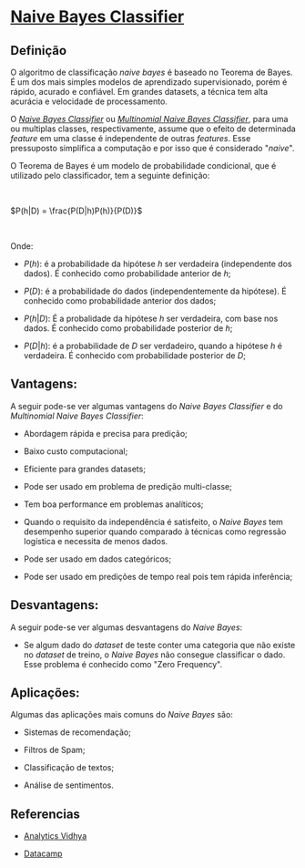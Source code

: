 # [Naive Bayes Classifier](./multinomial_naive_bayes.ipynb)

## Definição

O algoritmo de classificação *naive bayes* é baseado no Teorema de Bayes. É um dos mais simples modelos de aprendizado supervisionado, porém é rápido, acurado e confiável. Em grandes datasets, a técnica tem alta acurácia e velocidade de processamento.

O [_Naive Bayes Classifier_](./naive_bayes_classifier.ipynb) ou [_Multinomial Naive Bayes Classifier_](./multinomial_naive_bayes.ipynb), para uma ou multiplas classes, respectivamente, assume que o efeito de determinada _feature_ em uma classe é independente de outras _features_. Esse pressuposto simplifica a computação e por isso que é considerado "_naive_".

O Teorema de Bayes é um modelo de probabilidade condicional, que é utilizado pelo classificador, tem a seguinte definição:

<br />

$P(h|D) = \frac{P(D|h)P(h)}{P(D)}$

<br />

Onde:

- $P(h)$: é a probabilidade da hipótese $h$ ser verdadeira (independente dos dados). É conhecido como probabilidade anterior de $h$;

- $P(D)$: é a probabilidade do dados (independentemente da hipótese). É conhecido como probabilidade anterior dos dados;

- $P(h|D)$: É a probalidade da hipótese $h$ ser verdadeira, com base nos dados. É conhecido como probabilidade posterior de $h$;

- $P(D|h)$: é a probabilidade de $D$ ser verdadeiro, quando a hipótese $h$ é verdadeira. É conhecido com probabilidade posterior de $D$;

## Vantagens:

A seguir pode-se ver algumas vantagens do _Naive Bayes Classifier_ e do _Multinomial Naive Bayes Classifier_:

- Abordagem rápida e precisa para predição;

- Baixo custo computacional;

- Eficiente para grandes datasets;

- Pode ser usado em problema de predição multi-classe;

- Tem boa performance em problemas analíticos;

- Quando o requisito da independência é satisfeito, o _Naive Bayes_ tem desempenho superior quando comparado à técnicas como regressão logística e necessita de menos dados.

- Pode ser usado em dados categóricos;

- Pode ser usado em predições de tempo real pois tem rápida inferência;

## Desvantagens:

A seguir pode-se ver algumas desvantagens do _Naive Bayes_:

- Se algum dado do _dataset_ de teste conter uma categoria que não existe no _dataset_ de treino, o _Naive Bayes_ não consegue classificar o dado. Esse problema é conhecido como "Zero Frequency".

## Aplicações:

Algumas das aplicações mais comuns do _Naive Bayes_ são:

- Sistemas de recomendação;

- Filtros de Spam;

- Classificação de textos;

- Análise de sentimentos.

## Referencias

- [Analytics Vidhya](https://www.analyticsvidhya.com/blog/2017/09/naive-bayes-explained/#:~:text=In%20simple%20terms%2C%20a%20Naive,about%203%20inches%20in%20diameter.)

- [Datacamp](https://www.datacamp.com/community/tutorials/naive-bayes-scikit-learn?utm_source=adwords_ppc&utm_medium=cpc&utm_campaignid=1455363063&utm_adgroupid=65083631748&utm_device=c&utm_keyword=&utm_matchtype=&utm_network=g&utm_adpostion=&utm_creative=278443377092&utm_targetid=aud-299261629574:dsa-429603003980&utm_loc_interest_ms=&utm_loc_physical_ms=1001552&gclid=Cj0KCQiA09eQBhCxARIsAAYRiyn2fnLYo2aliKsyXGaqEYQ320Cbw38jZYqlahgZNlKpJObpZeIQJFUaAtS8EALw_wcB)